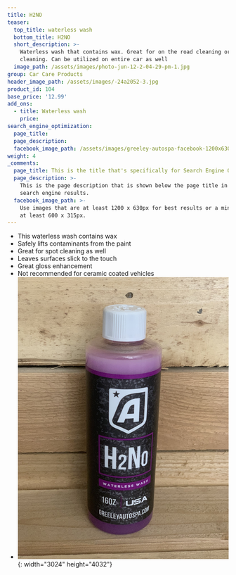 ```yaml
---
title: H2NO
teaser:
  top_title: waterless wash
  bottom_title: H2NO
  short_description: >-
    Waterless wash that contains wax. Great for on the road cleaning or spot
    cleaning. Can be utilized on entire car as well
  image_path: /assets/images/photo-jun-12-2-04-29-pm-1.jpg
group: Car Care Products
header_image_path: /assets/images/-24a2052-3.jpg
product_id: 104
base_price: '12.99'
add_ons:
  - title: Waterless wash
    price:
search_engine_optimization:
  page_title:
  page_description:
  facebook_image_path: /assets/images/greeley-autospa-facebook-1200x630.png
weight: 4
_comments:
  page_title: This is the title that's specifically for Search Engine Optimization.
  page_description: >-
    This is the page description that is shown below the page title in the
    search engine results.
  facebook_image_path: >-
    Use images that are at least 1200 x 630px for best results or a minimum of
    at least 600 x 315px.
---
```


* This waterless wash contains wax
* Safely lifts contaminants from the paint
* Great for spot cleaning as well
* Leaves surfaces slick to the touch
* Great gloss enhancement
* Not recommended for ceramic coated vehicles
* ![](/assets/images/photo-jun-12-2-04-29-pm.jpg){: width="3024" height="4032"}